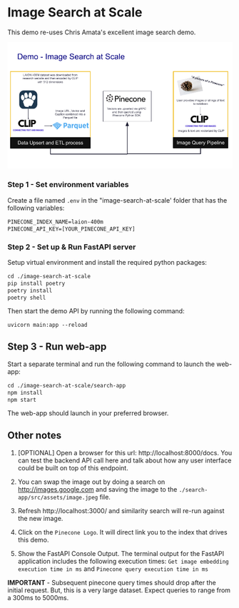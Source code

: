 # Image Search at Scale
This demo re-uses Chris Amata's excellent image search demo.


![Demo](./image-search-at-scale.png)

### Step 1 - Set environment variables
Create a file named ```.env``` in the "image-search-at-scale' folder that has the following variables:


```
PINECONE_INDEX_NAME=laion-400m
PINECONE_API_KEY=[YOUR_PINECONE_API_KEY]
```

### Step 2 - Set up & Run FastAPI server
Setup virtual environment and install the required python packages:

```
cd ./image-search-at-scale
pip install poetry
poetry install
poetry shell
```

Then start the demo API by running the following command:

```
uvicorn main:app --reload
```

## Step 3 - Run web-app

Start a separate terminal and run the following command to launch the web-app:

```
cd ./image-search-at-scale/search-app
npm install
npm start
```

The web-app should launch in your preferred browser.

## Other notes
1. [OPTIONAL] Open a browser for this url: http://localhost:8000/docs. You can test the backend API call here and talk about how any user interface could be built on top of this endpoint.


2. You can swap the image out by doing a search on http://images.google.com and saving the image to the ```./search-app/src/assets/image.jpeg``` file.


3. Refresh http://localhost:3000/ and similarity search will re-run against the new image.


4. Click on the ```Pinecone Logo```. It will direct link you to the index that drives this demo.


5. Show the FastAPI Console Output. The terminal output for the FastAPI application includes the following execution times: ```Get image embedding execution time in ms``` and ```Pinecone query execution time in ms```


**IMPORTANT** - Subsequent pinecone query times should drop after the initial request.
But, this is a very large dataset. Expect queries to range from a 300ms to 5000ms. 

